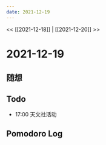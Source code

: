 ```yaml
---
date: 2021-12-19
---
```


<< [[2021-12-18]] | [[2021-12-20]] >>

# 2021-12-19

##  随想

## Todo
- 17:00 天文社活动

## Pomodoro Log